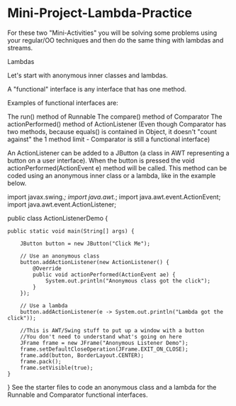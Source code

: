 # Mini-Project-Lambda-Practice
For these two "Mini-Activities" you will be solving some problems using your regular/OO techniques and then do the same thing with lambdas and streams.

Lambdas  

Let's start with anonymous inner classes and lambdas.

A "functional" interface is any interface that has one method.

Examples of functional interfaces are:

The run() method of Runnable
The compare() method of Comparator
The actionPerformed() method of ActionListener
(Even though Comparator has two methods, because equals() is contained in Object, it doesn't "count against" the 1 method limit - Comparator is still a functional interface)

An ActionListener can be added to a JButton (a class in AWT representing a button on a user interface). When the button is pressed the void actionPerformed(ActionEvent e) method will be called. This method can be coded using an anonymous inner class or a lambda, like in the example below.

import javax.swing.*;
import java.awt.*;
import java.awt.event.ActionEvent;
import java.awt.event.ActionListener;

public class ActionListenerDemo {

    public static void main(String[] args) {

        JButton button = new JButton("Click Me");

        // Use an anonymous class
        button.addActionListener(new ActionListener() {
            @Override
            public void actionPerformed(ActionEvent ae) {
                System.out.println("Anonymous class got the click");
            }
        });

        // Use a lambda
        button.addActionListener(e -> System.out.println("Lambda got the click"));

        //This is AWT/Swing stuff to put up a window with a button
        //You don't need to understand what's going on here
        JFrame frame = new JFrame("Anonymous Listener Demo");
        frame.setDefaultCloseOperation(JFrame.EXIT_ON_CLOSE);
        frame.add(button, BorderLayout.CENTER);
        frame.pack();
        frame.setVisible(true);
    }
}
See the starter files to code an anonymous class and a lambda for the Runnable and Comparator functional interfaces.

